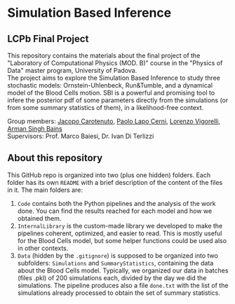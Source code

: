 # Simulation Based Inference
## LCPb Final Project
This repository contains the materials about the final project of the "Laboratory of Computational Physics (MOD. B)" course in the "Physics of Data" master program, University of Padova. </br>
The project aims to explore the Simulation Based Inference to study three stochastic models: Ornstein-Uhlenbeck, Run&Tumble, and a dynamical model of the Blood Cells motion. SBI is a powerful and promising tool to infere the posterior pdf of some parameters directly from the simulations (or from some summary statistics of them), in a likelihood-free context. 

Group members: [Jacopo Carotenuto](https://github.com/jacopocarotenuto), [Paolo Lapo Cerni](https://github.com/paololapo), [Lorenzo Vigorelli](https://github.com/LorenzoVigorelli), [Arman Singh Bains](https://github.com/T3X3K) </br>
Supervisors: Prof. Marco Baiesi, Dr. Ivan Di Terlizzi

## About this repository
This GitHub repo is organized into two (plus one hidden) folders. Each folder has its own ```README``` with a brief description of the content of the files in it. The main folders are: </br>
1. ```Code``` contains both the Python pipelines and the analysis of the work done. You can find the results reached for each model and how we obtained them. </br>
2. ```InternalLibrary``` is the custom-made library we developed to make the pipelines coherent, optimized, and easier to read. This is mostly useful for the Blood Cells model, but some helper functions could be used also in other contexts. </br>
3. ```Data``` (hidden by the ```.gitignore```) is supposed to be organized into two subfolders: ```Simulations``` and ```SummaryStatistics```, containing the data about the Blood Cells model. Typically, we organized our data in batches (files .pkl) of 200 simulations each, divided by the day we did the simulations. The pipeline produces also a file ```done.txt``` with the list of the simulations already processed to obtain the set of summary statistics. </br>